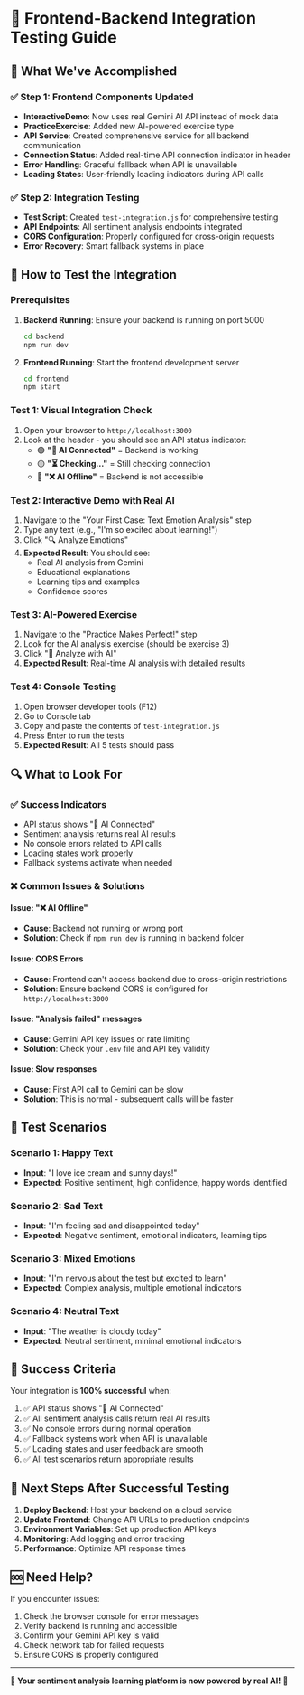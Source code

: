 # 🧪 Frontend-Backend Integration Testing Guide

## 🎯 **What We've Accomplished**

### ✅ **Step 1: Frontend Components Updated**
- **InteractiveDemo**: Now uses real Gemini AI API instead of mock data
- **PracticeExercise**: Added new AI-powered exercise type
- **API Service**: Created comprehensive service for all backend communication
- **Connection Status**: Added real-time API connection indicator in header
- **Error Handling**: Graceful fallback when API is unavailable
- **Loading States**: User-friendly loading indicators during API calls

### ✅ **Step 2: Integration Testing**
- **Test Script**: Created `test-integration.js` for comprehensive testing
- **API Endpoints**: All sentiment analysis endpoints integrated
- **CORS Configuration**: Properly configured for cross-origin requests
- **Error Recovery**: Smart fallback systems in place

## 🚀 **How to Test the Integration**

### **Prerequisites**
1. **Backend Running**: Ensure your backend is running on port 5000
   ```bash
   cd backend
   npm run dev
   ```

2. **Frontend Running**: Start the frontend development server
   ```bash
   cd frontend
   npm start
   ```

### **Test 1: Visual Integration Check**
1. Open your browser to `http://localhost:3000`
2. Look at the header - you should see an API status indicator:
   - 🟢 **"🤖 AI Connected"** = Backend is working
   - 🟡 **"⏳ Checking..."** = Still checking connection
   - 🔴 **"❌ AI Offline"** = Backend is not accessible

### **Test 2: Interactive Demo with Real AI**
1. Navigate to the "Your First Case: Text Emotion Analysis" step
2. Type any text (e.g., "I'm so excited about learning!")
3. Click "🔍 Analyze Emotions"
4. **Expected Result**: You should see:
   - Real AI analysis from Gemini
   - Educational explanations
   - Learning tips and examples
   - Confidence scores

### **Test 3: AI-Powered Exercise**
1. Navigate to the "Practice Makes Perfect!" step
2. Look for the AI analysis exercise (should be exercise 3)
3. Click "🤖 Analyze with AI"
4. **Expected Result**: Real-time AI analysis with detailed results

### **Test 4: Console Testing**
1. Open browser developer tools (F12)
2. Go to Console tab
3. Copy and paste the contents of `test-integration.js`
4. Press Enter to run the tests
5. **Expected Result**: All 5 tests should pass

## 🔍 **What to Look For**

### **✅ Success Indicators**
- API status shows "🤖 AI Connected"
- Sentiment analysis returns real AI results
- No console errors related to API calls
- Loading states work properly
- Fallback systems activate when needed

### **❌ Common Issues & Solutions**

#### **Issue: "❌ AI Offline"**
- **Cause**: Backend not running or wrong port
- **Solution**: Check if `npm run dev` is running in backend folder

#### **Issue: CORS Errors**
- **Cause**: Frontend can't access backend due to cross-origin restrictions
- **Solution**: Ensure backend CORS is configured for `http://localhost:3000`

#### **Issue: "Analysis failed" messages**
- **Cause**: Gemini API key issues or rate limiting
- **Solution**: Check your `.env` file and API key validity

#### **Issue: Slow responses**
- **Cause**: First API call to Gemini can be slow
- **Solution**: This is normal - subsequent calls will be faster

## 🎯 **Test Scenarios**

### **Scenario 1: Happy Text**
- **Input**: "I love ice cream and sunny days!"
- **Expected**: Positive sentiment, high confidence, happy words identified

### **Scenario 2: Sad Text**
- **Input**: "I'm feeling sad and disappointed today"
- **Expected**: Negative sentiment, emotional indicators, learning tips

### **Scenario 3: Mixed Emotions**
- **Input**: "I'm nervous about the test but excited to learn"
- **Expected**: Complex analysis, multiple emotional indicators

### **Scenario 4: Neutral Text**
- **Input**: "The weather is cloudy today"
- **Expected**: Neutral sentiment, minimal emotional indicators

## 🎉 **Success Criteria**

Your integration is **100% successful** when:
1. ✅ API status shows "🤖 AI Connected"
2. ✅ All sentiment analysis calls return real AI results
3. ✅ No console errors during normal operation
4. ✅ Fallback systems work when API is unavailable
5. ✅ Loading states and user feedback are smooth
6. ✅ All test scenarios return appropriate results

## 🚀 **Next Steps After Successful Testing**

1. **Deploy Backend**: Host your backend on a cloud service
2. **Update Frontend**: Change API URLs to production endpoints
3. **Environment Variables**: Set up production API keys
4. **Monitoring**: Add logging and error tracking
5. **Performance**: Optimize API response times

## 🆘 **Need Help?**

If you encounter issues:
1. Check the browser console for error messages
2. Verify backend is running and accessible
3. Confirm your Gemini API key is valid
4. Check network tab for failed requests
5. Ensure CORS is properly configured

---

**🎯 Your sentiment analysis learning platform is now powered by real AI!** 🚀
